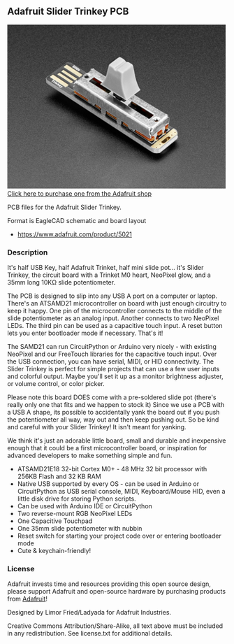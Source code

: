 ## Adafruit Slider Trinkey PCB

<a href="http://www.adafruit.com/products/5021"><img src="assets/5021.jpg?raw=true" width="500px"><br/>
Click here to purchase one from the Adafruit shop</a>

PCB files for the Adafruit Slider Trinkey. 

Format is EagleCAD schematic and board layout
* https://www.adafruit.com/product/5021

### Description

It's half USB Key, half Adafruit Trinket, half mini slide pot... it's Slider Trinkey, the circuit board with a Trinket M0 heart, NeoPixel glow, and a 35mm long 10KΩ slide potentiometer.

The PCB is designed to slip into any USB A port on a computer or laptop. There's an ATSAMD21 microcontroller on board with just enough circuitry to keep it happy. One pin of the microcontroller connects to the middle of the slide potentiometer as an analog input. Another connects to two NeoPixel LEDs. The third pin can be used as a capacitive touch input. A reset button lets you enter bootloader mode if necessary. That's it!

The SAMD21 can run CircuitPython or Arduino very nicely - with existing NeoPixel and our FreeTouch libraries for the capacitive touch input. Over the USB connection, you can have serial, MIDI, or HID connectivity. The Slider Trinkey is perfect for simple projects that can use a few user inputs and colorful output. Maybe you'll set it up as a monitor brightness adjuster, or volume control, or color picker.

Please note this board DOES come with a pre-soldered slide pot (there's really only one that fits and we happen to stock it) Since we use a PCB with a USB A shape, its possible to accidentally yank the board out if you push the potentiometer all way, way out and then keep pushing out. So be kind and careful with your Slider Trinkey! It isn't meant for yanking.

We think it's just an adorable little board, small and durable and inexpensive enough that it could be a first microcontroller board, or inspiration for advanced developers to make something simple and fun.

* ATSAMD21E18 32-bit Cortex M0+ - 48 MHz 32 bit processor with 256KB Flash and 32 KB RAM
* Native USB supported by every OS - can be used in Arduino or CircuitPython as USB serial console, MIDI, Keyboard/Mouse HID, even a little disk drive for storing Python scripts.
* Can be used with Arduino IDE or CircuitPython
* Two reverse-mount RGB NeoPixel LEDs
* One Capacitive Touchpad
* One 35mm slide potentiometer with nubbin
* Reset switch for starting your project code over or entering bootloader mode
* Cute & keychain-friendly!

### License

Adafruit invests time and resources providing this open source design, please support Adafruit and open-source hardware by purchasing products from [Adafruit](https://www.adafruit.com)!

Designed by Limor Fried/Ladyada for Adafruit Industries.

Creative Commons Attribution/Share-Alike, all text above must be included in any redistribution. 
See license.txt for additional details.
